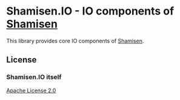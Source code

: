﻿# Shamisen.IO - IO components of [Shamisen](https://github.com/MineCake147E/Shamisen)

This library provides core IO components of [Shamisen](https://github.com/MineCake147E/Shamisen).

## License

### Shamisen.IO itself

[Apache License 2.0](http://www.apache.org/licenses/LICENSE-2.0)
